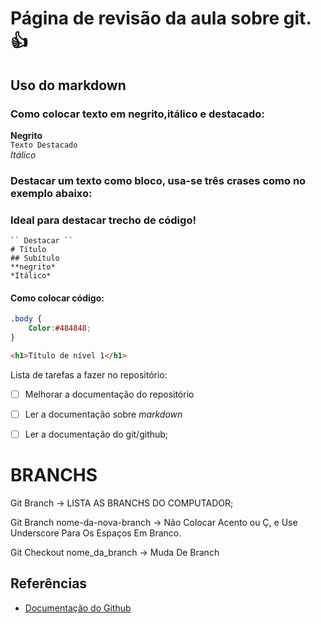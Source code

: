 # Página de revisão da aula sobre git.👍 
## Uso do markdown

### Como colocar texto em negrito,itálico e destacado: <br>

**Negrito**<br>
``Texto Destacado`` <br>
*Itálico*

### Destacar um texto como bloco, usa-se três crases como no exemplo abaixo:
### Ideal para destacar trecho de código!
```
`` Destacar ``
# Título
## Subítulo
**negrito*
*Itálico*
```

#### Como colocar código:

```css
.body {
    Color:#484848;
}
```
```html
<h1>Título de nível 1</h1>
```

Lista de tarefas a fazer no repositório:

- [  ] Melhorar a documentação do repositório 

- [  ] Ler a documentação sobre *markdown*

- [  ] Ler a documentação do git/github;


# BRANCHS
Git Branch -> LISTA AS BRANCHS DO COMPUTADOR;

Git Branch nome-da-nova-branch -> Não Colocar Acento ou Ç, e Use Underscore Para Os Espaços Em Branco.

Git Checkout nome_da_branch -> Muda De Branch

## Referências

* [Documentação do Github](https://docs.github.com/pt/get-started/writing-on-github/getting=started=with-writing-and-formatting-on-github/basic-writing-and-formatting-syntax#headings)